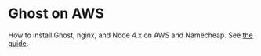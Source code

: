 # Ghost on AWS

How to install Ghost, nginx, and Node 4.x on AWS and Namecheap.  See [the guide](https://github.com/bdeitte/ghost-on-aws/blob/master/HOWTO.md).


